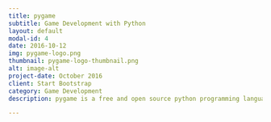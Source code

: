 ```yaml
---
title: pygame
subtitle: Game Development with Python
layout: default
modal-id: 4
date: 2016-10-12
img: pygame-logo.png
thumbnail: pygame-logo-thumbnail.png
alt: image-alt
project-date: October 2016
client: Start Bootstrap
category: Game Development
description: pygame is a free and open source python programming language library for making multimedia applications like games built on top of the SDL library. Like SDL, pygame is highly portable and runs on nearly every platform and operating system.

---
```

